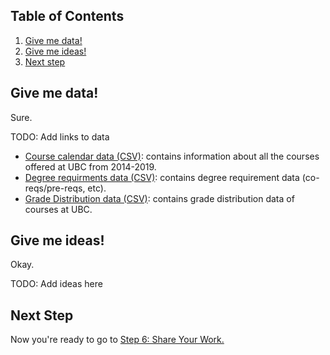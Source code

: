 ## Table of Contents
1. [Give me data!](#give-me-data)
1. [Give me ideas!](#give-me-ideas)
1. [Next step](#next-step)

## Give me data!
Sure.

TODO: Add links to data

* [Course calendar data (CSV)](): contains information about all the courses offered at UBC from 2014-2019.
* [Degree requirments data (CSV)](): contains degree requirement data (co-reqs/pre-reqs, etc).
* [Grade Distribution data (CSV)](): contains grade distribution data of courses at UBC.

## Give me ideas!
Okay.

TODO: Add ideas here

## Next Step
Now you're ready to go to [Step 6: Share Your Work.](6-Share-Your-Work.md)
